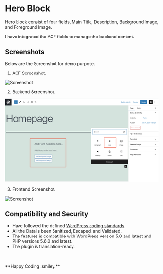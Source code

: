 # Hero Block

Hero block consist of four fields, Main Title, Description, Background Image, and Foreground Image.

I have integrated the ACF fields to manage the backend content.

## Screenshots

Below are the Screenshot for demo purpose.

1. ACF Screenshot.

  ![Screenshot](https://github.com/upeshv/gutenberg-custom-block/blob/master/demo-images/ACF.png?raw=true)

2. Backend Screenshot.

  ![Screenshot](https://github.com/upeshv/gutenberg-custom-block/blob/master/demo-images/backend.png?raw=true)

3. Frontend Screenshot.

  ![Screenshot](https://github.com/upeshv/gutenberg-custom-block/blob/master/demo-images/frontend.png?raw=true)


## Compatibility and Security

* Have followed the defined [WordPress coding standards](https://make.wordpress.org/core/handbook/best-practices/coding-standards/)
* All the Data is been Sanitized, Escaped, and Validated.
* The features is compatible with WordPress version 5.0 and latest and PHP versions 5.6.0 and latest.
* The plugin is translation-ready.


<br>
<br>
**Happy Coding :smiley:**